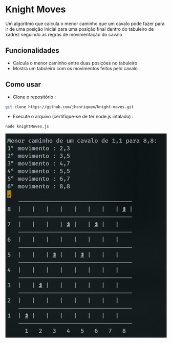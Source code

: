 # Knight Moves

Um algoritmo que calcula o menor caminho que um cavalo pode fazer
para ir de uma posição inicial para uma posição final dentro do tabuleiro de xadrez seguindo as regras de movimentação do cavalo

## Funcionalidades

- Calcula o menor caminho entre duas posições no tabuleiro
- Mostra um tabuleiro com os movimentos feitos pelo cavalo

## Como usar

- Clone o repositório :

```bash
git clone https://github.com/jhenriquem/knight-moves.git
```

- Execute o arquivo (certifique-se de ter node.js intalado) :

```bash
node knightMoves.js
```

<img src='img.png'>
